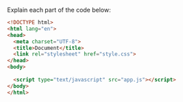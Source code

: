 
Explain each part of the code below:

```html
<!DOCTYPE html>
<html lang="en">
<head>
  <meta charset="UTF-8">
  <title>Document</title>
  <link rel="stylesheet" href="style.css">
</head>
<body>
  
  <script type="text/javascript" src="app.js"></script>
</body>
</html>
```
 
